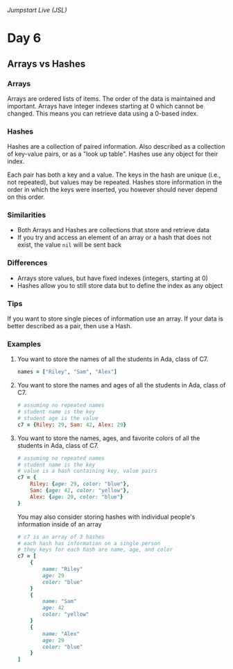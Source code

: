 _Jumpstart Live (JSL)_
# Day 6
## Arrays vs Hashes

### Arrays
Arrays are ordered lists of items. The order of the data is maintained and important. Arrays have integer indexes starting at 0 which cannot be changed. This means you can retrieve data using a 0-based index.

### Hashes
Hashes are a collection of paired information. Also described as a collection of key-value pairs, or as a "look up table". Hashes use any object for their index.

Each pair has both a key and a value. The keys in the hash are unique (i.e., not repeated), but values may be repeated. Hashes store information in the order in which the keys were inserted, you however should never depend on this order.

### Similarities
* Both Arrays and Hashes are collections that store and retrieve data
* If you try and access an element of an array or a hash that does not exist, the value `nil` will be sent back

### Differences
* Arrays store values, but have fixed indexes (integers, starting at 0)
* Hashes allow you to still store data but to define the index as any object

### Tips
If you want to store single pieces of information use an array. If your data is better described as a pair, then use a Hash.

### Examples
1. You want to store the names of all the students in Ada, class of C7.

	```ruby
	names = ["Riley", "Sam", "Alex"]
	```

2. You want to store the names and ages of all the students in Ada, class of C7.

	```ruby
	# assuming no repeated names
	# student name is the key
	# student age is the value
	c7 = {Riley: 29, Sam: 42, Alex: 29}
	```

3. You want to store the names, ages, and favorite colors of all the students in Ada, class of C7.

	```ruby
	# assuming no repeated names
	# student name is the key
	# value is a hash containing key, value pairs
	c7 = {
		Riley: {age: 29, color: "blue"}, 
		Sam: {age: 42, color: "yellow"}, 
		Alex: {age: 29, color: "blue"}
	}
	```

	You may also consider storing hashes with individual people's information inside of an array

	```ruby
	# c7 is an array of 3 hashes
	# each hash has information on a single person
	# they keys for each hash are name, age, and color
	c7 = [
		{
			name: "Riley"
			age: 29
			color: "blue"
		}
		{
			name: "Sam"
			age: 42
			color: "yellow"
		}
		{
			name: "Alex"
			age: 29
			color: "blue"
		}
	]